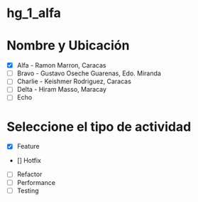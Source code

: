 # hg_1_alfa
# Nombre y Ubicación
- [X] Alfa - Ramon Marron, Caracas
- [ ] Bravo - Gustavo Oseche Guarenas, Edo. Miranda  
- [ ] Charlie - Keishmer Rodriguez, Caracas
- [ ] Delta - Hiram Masso, Maracay
- [ ] Echo

# Seleccione el tipo de actividad
- [X] Feature
- [] Hotfix
- [ ] Refactor
- [ ] Performance
- [ ] Testing